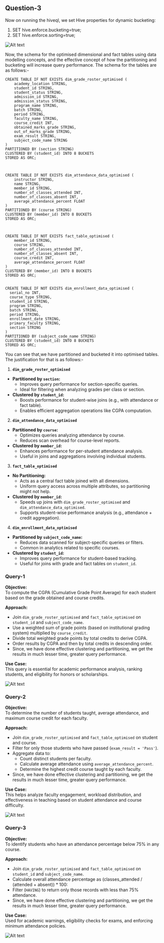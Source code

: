 ## Question-3

Now on running the hiveql, we set Hive properties for dynamic bucketing:

1. SET hive.enforce.bucketing=true;
2. SET hive.enforce.sorting=true;

![Alt text](images/bucketing.png)


Now, the schema for the optimised dimensional and fact tables using data modelling concepts, and the effective concept of how the partitioning and bucketing will increase query performance.
The schema for the tables are as follows:-
```
CREATE TABLE IF NOT EXISTS dim_grade_roster_optimised (
    academy_location STRING,
    student_id STRING,
    student_status STRING,
    admission_id STRING,
    admission_status STRING,
    program_name STRING,
    batch STRING,
    period STRING,
    faculty_name STRING,
    course_credit INT,
    obtained_marks_grade STRING,
    out_of_marks_grade STRING,
    exam_result STRING,
    subject_code_name STRING
)
PARTITIONED BY (section STRING)
CLUSTERED BY (student_id) INTO 8 BUCKETS 
STORED AS ORC;



CREATE TABLE IF NOT EXISTS dim_attendance_data_optimised (
    instructor STRING,
    name STRING,
    member_id STRING,
    number_of_classes_attended INT,
    number_of_classes_absent INT,
    average_attendance_percent FLOAT
)
PARTITIONED BY (course STRING)
CLUSTERED BY (member_id) INTO 8 BUCKETS 
STORED AS ORC;



CREATE TABLE IF NOT EXISTS fact_table_optimised (
    member_id STRING,
    course STRING,
    number_of_classes_attended INT,
    number_of_classes_absent INT,
    course_credit INT,
    average_attendance_percent FLOAT
)
CLUSTERED BY (member_id) INTO 8 BUCKETS 
STORED AS ORC;


CREATE TABLE IF NOT EXISTS dim_enrollment_data_optimised (
  serial_no INT,
  course_type STRING,
  student_id STRING,
  program STRING,
  batch STRING,
  period STRING,
  enrollment_date STRING,
  primary_faculty STRING,
  section STRING
)
PARTITIONED BY (subject_code_name STRING)
CLUSTERED BY (student_id) INTO 8 BUCKETS 
STORED AS ORC;
```

You can see that,we have partitioned and bucketed it into optimised tables.  
The justification for that is as follows:-  

1. **`dim_grade_roster_optimised`**
- **Partitioned by `section`:**
  - Improves query performance for section-specific queries.
  - Ideal for filtering when analyzing grades per class or section.
- **Clustered by `student_id`:**
  - Boosts performance for student-wise joins (e.g., with attendance or fact table).
  - Enables efficient aggregation operations like CGPA computation.

2. **`dim_attendance_data_optimised`**
- **Partitioned by `course`:**
  - Optimizes queries analyzing attendance by course.
  - Reduces scan overhead for course-level reports.
- **Clustered by `member_id`:**
  - Enhances performance for per-student attendance analysis.
  - Useful in joins and aggregations involving individual students.

3. **`fact_table_optimised`**
- **No Partitioning:**
  - Acts as a central fact table joined with all dimensions.
  - Uniform query access across multiple attributes, so partitioning might not help.
- **Clustered by `member_id`:**
  - Speeds up joins with `dim_grade_roster_optimised` and `dim_attendance_data_optimised`.
  - Supports student-wise performance analysis (e.g., attendance + credit aggregation).


4. **`dim_enrollment_data_optimised`**
- **Partitioned by `subject_code_name`:**
  - Reduces data scanned for subject-specific queries or filters.
  - Common in analytics related to specific courses.
- **Clustered by `student_id`:**
  - Improves query performance for student-based tracking.
  - Useful for joins with grade and fact tables on `student_id`.


### Query-1

**Objective:**  
To compute the CGPA (Cumulative Grade Point Average) for each student based on the grade obtained and course credits.

**Approach:**  
- Join `dim_grade_roster_optimised` and `fact_table_optimised` on `student_id` and `subject_code_name`.
- Use a weighted sum of grade points (based on institutional grading system) multiplied by `course_credit`.
- Divide total weighted grade points by total credits to derive CGPA.
- Order results by CGPA and then by total credits in descending order.
- Since, we have done effective clustering and partitioning, we get the results in much lesser time, greater query performance.


**Use Case:**  
This query is essential for academic performance analysis, ranking students, and eligibility for honors or scholarships.

![Alt text](images/query-1%20bucketing.png)

### Query-2
**Objective:**  
To determine the number of students taught, average attendance, and maximum course credit for each faculty.

**Approach:**  
- Join `dim_grade_roster_optimised` and `fact_table_optimised` on student and course.
- Filter for only those students who have passed (`exam_result = 'Pass'`).
- Aggregate data to:
  - Count distinct students per faculty.
  - Calculate average attendance using `average_attendance_percent`.
  - Determine the highest credit course taught by each faculty.
- Since, we have done effective clustering and partitioning, we get the results in much lesser time, greater query performance.

**Use Case:**  
This helps analyze faculty engagement, workload distribution, and effectiveness in teaching based on student attendance and course difficulty.

![Alt text](images/query-2%20bucketing.png)

### Query-3

**Objective:**  
To identify students who have an attendance percentage below 75% in any course.

**Approach:**  
- Join `dim_grade_roster_optimised` and `fact_table_optimised` on `student_id` and `subject_code_name`.
- Calculate overall attendance percentage as (classes_attended / (attended + absent)) * 100:
- Filter (`HAVING`) to return only those records with less than 75% attendance.
- Since, we have done effective clustering and partitioning, we get the results in much lesser time, greater query performance.

**Use Case:**  
Used for academic warnings, eligibility checks for exams, and enforcing minimum attendance policies.


![Alt text](images/query-3%20bucketing.png)
